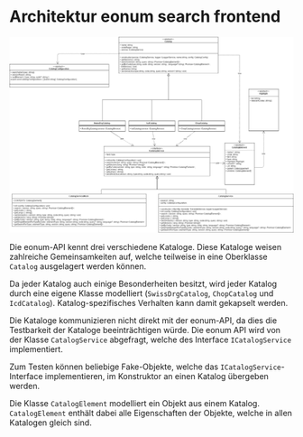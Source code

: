 # Architektur eonum search frontend

![](./CatalogArchitecture.png)

Die eonum-API kennt drei verschiedene Kataloge. Diese Kataloge weisen zahlreiche Gemeinsamkeiten auf, welche teilweise in eine Oberklasse `Catalog` ausgelagert werden können.

Da jeder Katalog auch einige Besonderheiten besitzt, wird jeder Katalog durch eine eigene Klasse modelliert (`SwissDrgCatalog`, `ChopCatalog` und `IcdCatalog`). Katalog-spezifisches Verhalten kann damit gekapselt werden.

Die Kataloge kommunizieren nicht direkt mit der eonum-API, da dies die Testbarkeit der Kataloge beeinträchtigen würde. Die eonum API wird von der Klasse `CatalogService` abgefragt, welche des Interface `ICatalogService` implementiert.

Zum Testen können beliebige Fake-Objekte, welche das `ICatalogService`-Interface implementieren, im Konstruktor an einen Katalog übergeben werden.

Die Klasse `CatalogElement` modelliert ein Objekt aus einem Katalog. `CatalogElement` enthält dabei alle Eigenschaften der Objekte, welche in allen Katalogen gleich sind.